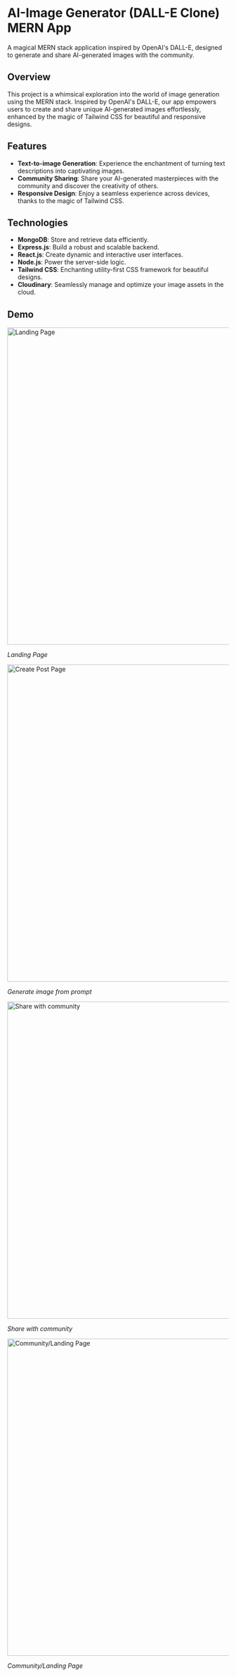 # AI-Image Generator (DALL-E Clone) MERN App

<!-- /![DALL-E Clone Logo](link_to_your_logo_or_image) -->

A magical MERN stack application inspired by OpenAI's DALL-E, designed to generate and share AI-generated images with the community.

## Overview

This project is a whimsical exploration into the world of image generation using the MERN stack. Inspired by OpenAI's DALL-E, our app empowers users to create and share unique AI-generated images effortlessly, enhanced by the magic of Tailwind CSS for beautiful and responsive designs.

## Features

- **Text-to-image Generation**: Experience the enchantment of turning text descriptions into captivating images.
- **Community Sharing**: Share your AI-generated masterpieces with the community and discover the creativity of others.
- **Responsive Design**: Enjoy a seamless experience across devices, thanks to the magic of Tailwind CSS.

## Technologies

- **MongoDB**: Store and retrieve data efficiently.
- **Express.js**: Build a robust and scalable backend.
- **React.js**: Create dynamic and interactive user interfaces.
- **Node.js**: Power the server-side logic.
- **Tailwind CSS**: Enchanting utility-first CSS framework for beautiful designs.
- **Cloudinary**: Seamlessly manage and optimize your image assets in the cloud.

## Demo

<img src="https://github.com/rutujp78/dall-e-clone/assets/76244494/13c57713-9c01-4ba3-b134-b1a4e211de7b" alt="Landing Page" width="720"/>

*Landing Page*

<img src="https://github.com/rutujp78/dall-e-clone/assets/76244494/b622b5af-41c3-4153-b384-295b028a3002" alt="Create Post Page" width="720" />

*Generate image from prompt*

<img src="https://github.com/rutujp78/dall-e-clone/assets/76244494/386aa79f-176b-41b0-8094-721c578bd528" alt="Share with community" width="720" />

*Share with community*

<img src="https://github.com/rutujp78/dall-e-clone/assets/76244494/ae91de91-7b23-48fd-8481-c9495c8e2933" alt="Community/Landing Page" width="720" />

*Community/Landing Page*

<!-- ![Demo Screenshot 2](path_to_demo_screenshot_2)
*Caption for Demo Screenshot 2*

[Add more demo screenshots and captions as needed]
-->

<!-- ## Share Your Magic

Join our magical community and share your AI-generated wonders! Visit [Link to your app] to experience the enchantment.

## Contributing

Contributions are welcome! Please follow the [contribution guidelines](CONTRIBUTING.md).

## License

This project is licensed under the [MIT License](LICENSE).

## Acknowledgments

- Thanks to OpenAI for inspiring this magical journey.
- [Add other acknowledgments here]
-->
